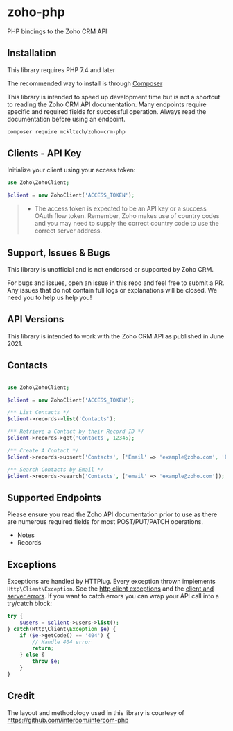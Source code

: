 # zoho-php

PHP bindings to the Zoho CRM API

## Installation

This library requires PHP 7.4 and later

The recommended way to install is through [Composer](https://getcomposer.org)

This library is intended to speed up development time but is not a shortcut to reading the Zoho CRM API documentation. Many endpoints require specific and required fields for successful operation. Always read the documentation before using an endpoint.

```sh
composer require mckltech/zoho-crm-php
```

## Clients - API Key 

Initialize your client using your access token:

```php
use Zoho\ZohoClient;

$client = new ZohoClient('ACCESS_TOKEN');
```

> - The access token is expected to be an API key or a success OAuth flow token. Remember, Zoho makes use of country codes and you may need to supply the correct country code to use the correct server address.


## Support, Issues & Bugs

This library is unofficial and is not endorsed or supported by Zoho CRM.

For bugs and issues, open an issue in this repo and feel free to submit a PR. Any issues that do not contain full logs or explanations will be closed. We need you to help us help you!

## API Versions

This library is intended to work with the Zoho CRM API as published in June 2021.

## Contacts

```php

use Zoho\ZohoClient;

$client = new ZohoClient('ACCESS_TOKEN');

/** List Contacts */
$client->records->list('Contacts');

/** Retrieve a Contact by their Record ID */
$client->records->get('Contacts', 12345);

/** Create A Contact */
$client->records->upsert('Contacts', ['Email' => 'example@zoho.com', 'First_Name' => 'John', 'Last_Name' => 'Doe']);

/** Search Contacts by Email */
$client->records->search('Contacts', ['email' => 'example@zoho.com']);

```

## Supported Endpoints

Please ensure you read the Zoho API documentation prior to use as there are numerous required fields for most POST/PUT/PATCH operations.

- Notes
- Records

## Exceptions

Exceptions are handled by HTTPlug. Every exception thrown implements `Http\Client\Exception`. See the [http client exceptions](http://docs.php-http.org/en/latest/httplug/exceptions.html) and the [client and server errors](http://docs.php-http.org/en/latest/plugins/error.html). If you want to catch errors you can wrap your API call into a try/catch block:

```php
try {
    $users = $client->users->list();
} catch(Http\Client\Exception $e) {
    if ($e->getCode() == '404') {
        // Handle 404 error
        return;
    } else {
        throw $e;
    }
}
```

## Credit

The layout and methodology used in this library is courtesy of https://github.com/intercom/intercom-php


